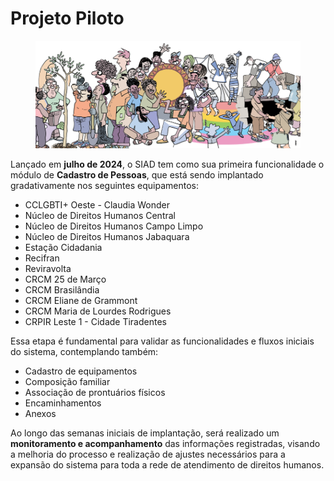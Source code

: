 # Projeto Piloto

<figure><img src="../.gitbook/assets/image (3) (1) (1) (1) (1).png" alt=""><figcaption></figcaption></figure>

Lançado em **julho de 2024**, o SIAD tem como sua primeira funcionalidade o módulo de **Cadastro de Pessoas**, que está sendo implantado gradativamente nos seguintes equipamentos:

* CCLGBTI+ Oeste - Claudia Wonder
* Núcleo de Direitos Humanos Central
* Núcleo de Direitos Humanos Campo Limpo
* Núcleo de Direitos Humanos Jabaquara
* Estação Cidadania
* Recifran
* Reviravolta
* CRCM 25 de Março
* CRCM Brasilândia
* CRCM Eliane de Grammont
* CRCM Maria de Lourdes Rodrigues
* CRPIR Leste 1 - Cidade Tiradentes

Essa etapa é fundamental para validar as funcionalidades e fluxos iniciais do sistema, contemplando também:

* Cadastro de equipamentos
* Composição familiar
* Associação de prontuários físicos
* Encaminhamentos
* Anexos

Ao longo das semanas iniciais de implantação, será realizado um **monitoramento e acompanhamento** das informações registradas, visando a melhoria do processo e realização de ajustes necessários para a expansão do sistema para toda a rede de atendimento de direitos humanos.

